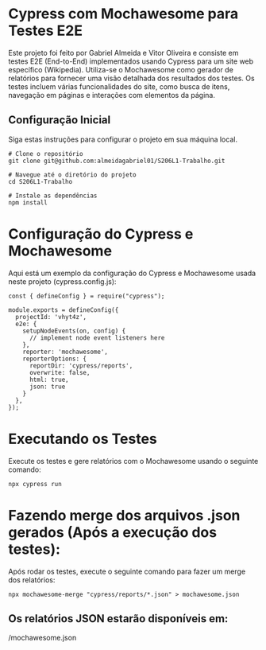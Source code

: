 # Cypress com Mochawesome para Testes E2E

Este projeto foi feito por Gabriel Almeida e Vitor Oliveira e consiste em testes E2E (End-to-End) implementados usando Cypress para um site web específico (Wikipedia). Utiliza-se o Mochawesome como gerador de relatórios para fornecer uma visão detalhada dos resultados dos testes. Os testes incluem várias funcionalidades do site, como busca de itens, navegação em páginas e interações com elementos da página.

## Configuração Inicial

Siga estas instruções para configurar o projeto em sua máquina local.

```
# Clone o repositório
git clone git@github.com:almeidagabriel01/S206L1-Trabalho.git

# Navegue até o diretório do projeto
cd S206L1-Trabalho

# Instale as dependências
npm install
```

# Configuração do Cypress e Mochawesome
Aqui está um exemplo da configuração do Cypress e Mochawesome usada neste projeto (cypress.config.js):

```
const { defineConfig } = require("cypress");

module.exports = defineConfig({
  projectId: 'vhyt4z',
  e2e: {
    setupNodeEvents(on, config) {
      // implement node event listeners here
    },
    reporter: 'mochawesome',
    reporterOptions: {
      reportDir: 'cypress/reports',
      overwrite: false,
      html: true,
      json: true
    }
  },
});
```

# Executando os Testes
Execute os testes e gere relatórios com o Mochawesome usando o seguinte comando:
```
npx cypress run
```


# Fazendo merge dos arquivos .json gerados (Após a execução dos testes):
Após rodar os testes, execute o seguinte comando para fazer um merge dos relatórios:
```
npx mochawesome-merge "cypress/reports/*.json" > mochawesome.json 
```

## Os relatórios JSON estarão disponíveis em:
/mochawesome.json